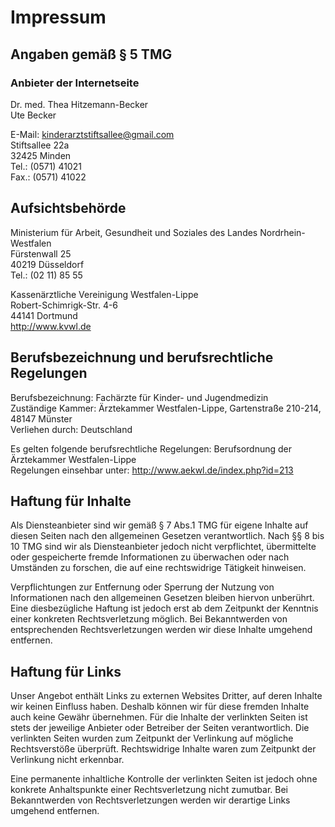 # Impressum

## Angaben gemäß § 5 TMG

### Anbieter der Internetseite

Dr. med. Thea Hitzemann-Becker  
Ute Becker

E-Mail: <kinderarztstiftsallee@gmail.com>  
Stiftsallee 22a  
32425 Minden  
Tel.: (0571) 41021  
Fax.: (0571) 41022


## Aufsichtsbehörde

Ministerium für Arbeit, Gesundheit und Soziales des Landes Nordrhein-Westfalen  
Fürstenwall 25  
40219 Düsseldorf  
Tel.: (02 11) 85 55

Kassenärztliche Vereinigung Westfalen-Lippe  
Robert-Schimrigk-Str. 4-6  
44141 Dortmund  
<http://www.kvwl.de>

## Berufsbezeichnung und berufsrechtliche Regelungen

Berufsbezeichnung: Fachärzte für Kinder- und Jugendmedizin  
Zuständige Kammer: Ärztekammer Westfalen-Lippe, Gartenstraße 210-214, 48147 Münster  
Verliehen durch: Deutschland

Es gelten folgende berufsrechtliche Regelungen: Berufsordnung der Ärztekammer Westfalen-Lippe  
Regelungen einsehbar unter: http://www.aekwl.de/index.php?id=213

## Haftung für Inhalte

Als Diensteanbieter sind wir gemäß § 7 Abs.1 TMG für eigene Inhalte auf diesen Seiten nach den allgemeinen Gesetzen verantwortlich. Nach §§ 8 bis 10 TMG sind wir als Diensteanbieter jedoch nicht verpflichtet, übermittelte oder gespeicherte fremde Informationen zu überwachen oder nach Umständen zu forschen, die auf eine rechtswidrige Tätigkeit hinweisen.

Verpflichtungen zur Entfernung oder Sperrung der Nutzung von Informationen nach den allgemeinen Gesetzen bleiben hiervon unberührt. Eine diesbezügliche Haftung ist jedoch erst ab dem Zeitpunkt der Kenntnis einer konkreten Rechtsverletzung möglich. Bei Bekanntwerden von entsprechenden Rechtsverletzungen werden wir diese Inhalte umgehend entfernen.

## Haftung für Links

Unser Angebot enthält Links zu externen Websites Dritter, auf deren Inhalte wir keinen Einfluss haben. Deshalb können wir für diese fremden Inhalte auch keine Gewähr übernehmen. Für die Inhalte der verlinkten Seiten ist stets der jeweilige Anbieter oder Betreiber der Seiten verantwortlich. Die verlinkten Seiten wurden zum Zeitpunkt der Verlinkung auf mögliche Rechtsverstöße überprüft. Rechtswidrige Inhalte waren zum Zeitpunkt der Verlinkung nicht erkennbar.

Eine permanente inhaltliche Kontrolle der verlinkten Seiten ist jedoch ohne konkrete Anhaltspunkte einer Rechtsverletzung nicht zumutbar. Bei Bekanntwerden von Rechtsverletzungen werden wir derartige Links umgehend entfernen.
